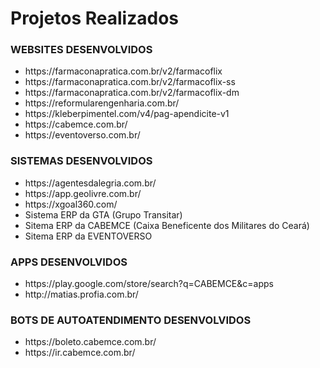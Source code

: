 <!DOCTYPE html>
<html lang="pt-BR">

<body>

<h1>Projetos Realizados</h1>

<h3>WEBSITES DESENVOLVIDOS</h3>

<ul>
<li>https://farmaconapratica.com.br/v2/farmacoflix</li>
<li>https://farmaconapratica.com.br/v2/farmacoflix-ss</li>
<li>https://farmaconapratica.com.br/v2/farmacoflix-dm</li>
<li>https://reformularengenharia.com.br/</li>
<li>https://kleberpimentel.com/v4/pag-apendicite-v1</li>
<li>https://cabemce.com.br/</li>
<li>https://eventoverso.com.br/</li>
</ul>

<h3>SISTEMAS DESENVOLVIDOS</h3>
<ul>
<li>https://agentesdalegria.com.br/</li>
<li>https://app.geolivre.com.br/</li>
<li>https://xgoal360.com/</li>
<li>Sistema ERP da GTA (Grupo Transitar)</li>
<li>Sitema ERP da CABEMCE (Caixa Beneficente dos Militares do Ceará)</li>
<li>Sitema ERP da EVENTOVERSO</li>
</ul>  
  
  
<h3>APPS DESENVOLVIDOS</h3>

<ul>
<li>https://play.google.com/store/search?q=CABEMCE&c=apps</li>
<li>http://matias.profia.com.br/</li>
</ul>

<h3>BOTS DE AUTOATENDIMENTO DESENVOLVIDOS </h3>

<ul>
<li>https://boleto.cabemce.com.br/</li>
<li>https://ir.cabemce.com.br/</li>
</ul>

</body>

</html>
